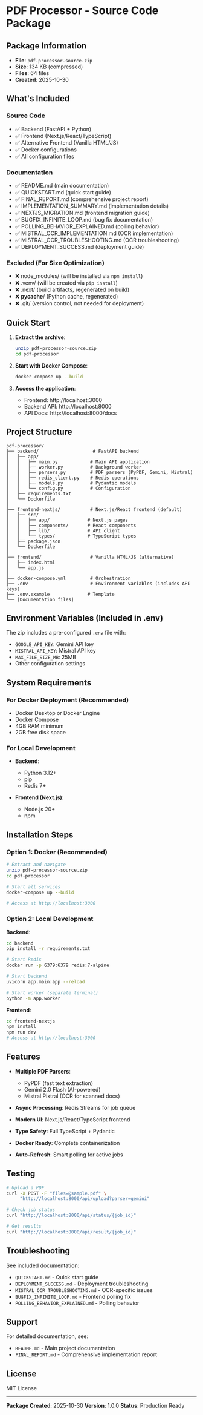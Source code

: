 # PDF Processor - Source Code Package

## Package Information

- **File**: `pdf-processor-source.zip`
- **Size**: 134 KB (compressed)
- **Files**: 64 files
- **Created**: 2025-10-30

## What's Included

### Source Code
- ✅ Backend (FastAPI + Python)
- ✅ Frontend (Next.js/React/TypeScript)
- ✅ Alternative Frontend (Vanilla HTML/JS)
- ✅ Docker configurations
- ✅ All configuration files

### Documentation
- ✅ README.md (main documentation)
- ✅ QUICKSTART.md (quick start guide)
- ✅ FINAL_REPORT.md (comprehensive project report)
- ✅ IMPLEMENTATION_SUMMARY.md (implementation details)
- ✅ NEXTJS_MIGRATION.md (frontend migration guide)
- ✅ BUGFIX_INFINITE_LOOP.md (bug fix documentation)
- ✅ POLLING_BEHAVIOR_EXPLAINED.md (polling behavior)
- ✅ MISTRAL_OCR_IMPLEMENTATION.md (OCR implementation)
- ✅ MISTRAL_OCR_TROUBLESHOOTING.md (OCR troubleshooting)
- ✅ DEPLOYMENT_SUCCESS.md (deployment guide)

### Excluded (For Size Optimization)
- ❌ node_modules/ (will be installed via `npm install`)
- ❌ .venv/ (will be created via `pip install`)
- ❌ .next/ (build artifacts, regenerated on build)
- ❌ __pycache__/ (Python cache, regenerated)
- ❌ .git/ (version control, not needed for deployment)

## Quick Start

1. **Extract the archive**:
   ```bash
   unzip pdf-processor-source.zip
   cd pdf-processor
   ```

2. **Start with Docker Compose**:
   ```bash
   docker-compose up --build
   ```

3. **Access the application**:
   - Frontend: http://localhost:3000
   - Backend API: http://localhost:8000
   - API Docs: http://localhost:8000/docs

## Project Structure

```
pdf-processor/
├── backend/                    # FastAPI backend
│   ├── app/
│   │   ├── main.py            # Main API application
│   │   ├── worker.py          # Background worker
│   │   ├── parsers.py         # PDF parsers (PyPDF, Gemini, Mistral)
│   │   ├── redis_client.py    # Redis operations
│   │   ├── models.py          # Pydantic models
│   │   └── config.py          # Configuration
│   ├── requirements.txt
│   └── Dockerfile
│
├── frontend-nextjs/           # Next.js/React frontend (default)
│   ├── src/
│   │   ├── app/              # Next.js pages
│   │   ├── components/       # React components
│   │   ├── lib/              # API client
│   │   └── types/            # TypeScript types
│   ├── package.json
│   └── Dockerfile
│
├── frontend/                  # Vanilla HTML/JS (alternative)
│   ├── index.html
│   └── app.js
│
├── docker-compose.yml         # Orchestration
├── .env                       # Environment variables (includes API keys)
├── .env.example              # Template
└── [Documentation files]
```

## Environment Variables (Included in .env)

The zip includes a pre-configured `.env` file with:
- `GOOGLE_API_KEY`: Gemini API key
- `MISTRAL_API_KEY`: Mistral API key
- `MAX_FILE_SIZE_MB`: 25MB
- Other configuration settings

## System Requirements

### For Docker Deployment (Recommended)
- Docker Desktop or Docker Engine
- Docker Compose
- 4GB RAM minimum
- 2GB free disk space

### For Local Development
- **Backend**:
  - Python 3.12+
  - pip
  - Redis 7+

- **Frontend (Next.js)**:
  - Node.js 20+
  - npm

## Installation Steps

### Option 1: Docker (Recommended)

```bash
# Extract and navigate
unzip pdf-processor-source.zip
cd pdf-processor

# Start all services
docker-compose up --build

# Access at http://localhost:3000
```

### Option 2: Local Development

**Backend**:
```bash
cd backend
pip install -r requirements.txt

# Start Redis
docker run -p 6379:6379 redis:7-alpine

# Start backend
uvicorn app.main:app --reload

# Start worker (separate terminal)
python -m app.worker
```

**Frontend**:
```bash
cd frontend-nextjs
npm install
npm run dev
# Access at http://localhost:3000
```

## Features

- **Multiple PDF Parsers**:
  - PyPDF (fast text extraction)
  - Gemini 2.0 Flash (AI-powered)
  - Mistral Pixtral (OCR for scanned docs)

- **Async Processing**: Redis Streams for job queue
- **Modern UI**: Next.js/React/TypeScript frontend
- **Type Safety**: Full TypeScript + Pydantic
- **Docker Ready**: Complete containerization
- **Auto-Refresh**: Smart polling for active jobs

## Testing

```bash
# Upload a PDF
curl -X POST -F "files=@sample.pdf" \
     "http://localhost:8000/api/upload?parser=gemini"

# Check job status
curl "http://localhost:8000/api/status/{job_id}"

# Get results
curl "http://localhost:8000/api/result/{job_id}"
```

## Troubleshooting

See included documentation:
- `QUICKSTART.md` - Quick start guide
- `DEPLOYMENT_SUCCESS.md` - Deployment troubleshooting
- `MISTRAL_OCR_TROUBLESHOOTING.md` - OCR-specific issues
- `BUGFIX_INFINITE_LOOP.md` - Frontend polling fix
- `POLLING_BEHAVIOR_EXPLAINED.md` - Polling behavior

## Support

For detailed documentation, see:
- `README.md` - Main project documentation
- `FINAL_REPORT.md` - Comprehensive implementation report

## License

MIT License

---

**Package Created**: 2025-10-30
**Version**: 1.0.0
**Status**: Production Ready
